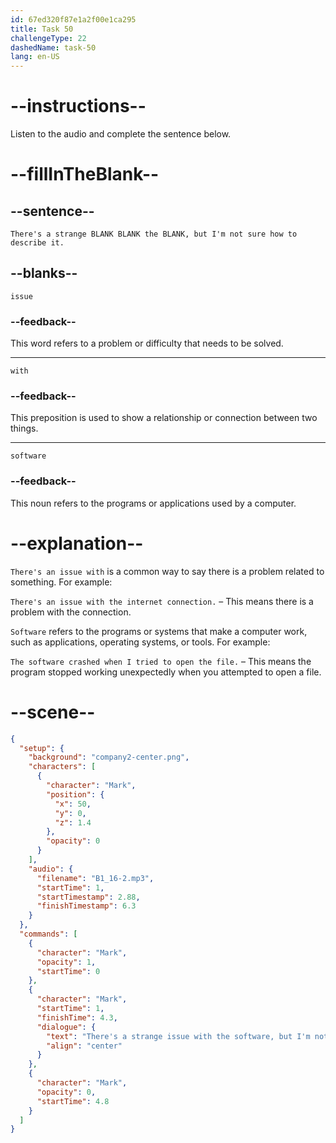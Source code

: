 ```yaml
---
id: 67ed320f87e1a2f00e1ca295
title: Task 50
challengeType: 22
dashedName: task-50
lang: en-US
---
```


<!-- (Audio) Mark: There's a strange issue with the software, but I'm not sure how to describe it. -->

# --instructions--

Listen to the audio and complete the sentence below.

# --fillInTheBlank--

## --sentence--

`There's a strange BLANK BLANK the BLANK, but I'm not sure how to describe it.`

## --blanks--

`issue`

### --feedback--

This word refers to a problem or difficulty that needs to be solved.

---

`with`

### --feedback--

This preposition is used to show a relationship or connection between two things.

---

`software`

### --feedback--

This noun refers to the programs or applications used by a computer.

# --explanation--

`There's an issue with` is a common way to say there is a problem related to something. For example:

`There's an issue with the internet connection.` – This means there is a problem with the connection.

`Software` refers to the programs or systems that make a computer work, such as applications, operating systems, or tools. For example:

`The software crashed when I tried to open the file.` – This means the program stopped working unexpectedly when you attempted to open a file.

# --scene--

```json
{
  "setup": {
    "background": "company2-center.png",
    "characters": [
      {
        "character": "Mark",
        "position": {
          "x": 50,
          "y": 0,
          "z": 1.4
        },
        "opacity": 0
      }
    ],
    "audio": {
      "filename": "B1_16-2.mp3",
      "startTime": 1,
      "startTimestamp": 2.88,
      "finishTimestamp": 6.3
    }
  },
  "commands": [
    {
      "character": "Mark",
      "opacity": 1,
      "startTime": 0
    },
    {
      "character": "Mark",
      "startTime": 1,
      "finishTime": 4.3,
      "dialogue": {
        "text": "There's a strange issue with the software, but I'm not sure how to describe it.",
        "align": "center"
      }
    },
    {
      "character": "Mark",
      "opacity": 0,
      "startTime": 4.8
    }
  ]
}
```

